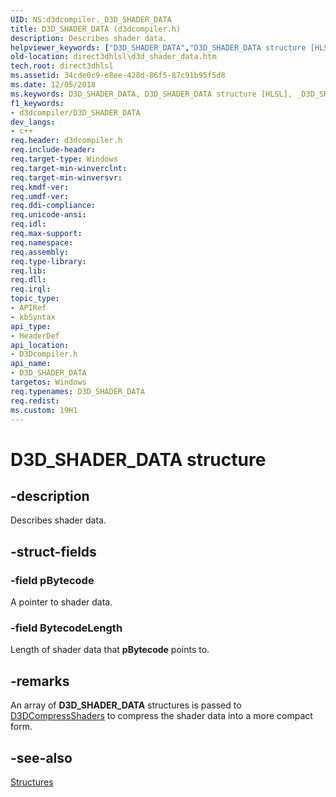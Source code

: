 ```yaml
---
UID: NS:d3dcompiler._D3D_SHADER_DATA
title: D3D_SHADER_DATA (d3dcompiler.h)
description: Describes shader data.
helpviewer_keywords: ["D3D_SHADER_DATA","D3D_SHADER_DATA structure [HLSL]","_D3D_SHADER_DATA","d3dcompiler/D3D_SHADER_DATA","direct3dhlsl.d3d_shader_data"]
old-location: direct3dhlsl\d3d_shader_data.htm
tech.root: direct3dhlsl
ms.assetid: 34cde0c9-e8ee-428d-86f5-87c91b95f5d8
ms.date: 12/05/2018
ms.keywords: D3D_SHADER_DATA, D3D_SHADER_DATA structure [HLSL], _D3D_SHADER_DATA, d3dcompiler/D3D_SHADER_DATA, direct3dhlsl.d3d_shader_data
f1_keywords:
- d3dcompiler/D3D_SHADER_DATA
dev_langs:
- c++
req.header: d3dcompiler.h
req.include-header: 
req.target-type: Windows
req.target-min-winverclnt: 
req.target-min-winversvr: 
req.kmdf-ver: 
req.umdf-ver: 
req.ddi-compliance: 
req.unicode-ansi: 
req.idl: 
req.max-support: 
req.namespace: 
req.assembly: 
req.type-library: 
req.lib: 
req.dll: 
req.irql: 
topic_type:
- APIRef
- kbSyntax
api_type:
- HeaderDef
api_location:
- D3Dcompiler.h
api_name:
- D3D_SHADER_DATA
targetos: Windows
req.typenames: D3D_SHADER_DATA
req.redist: 
ms.custom: 19H1
---
```


# D3D_SHADER_DATA structure


## -description


Describes shader data.


## -struct-fields




### -field pBytecode

A pointer to shader data.


### -field BytecodeLength

Length of shader data that <b>pBytecode</b> points to.


## -remarks



An array of <b>D3D_SHADER_DATA</b> structures is passed to <a href="https://docs.microsoft.com/windows/desktop/direct3dhlsl/d3dcompressshaders">D3DCompressShaders</a> to compress the shader data into a more compact form.




## -see-also




<a href="https://docs.microsoft.com/windows/desktop/direct3dhlsl/dx-graphics-d3dcompiler-reference-structs">Structures</a>
 

 

